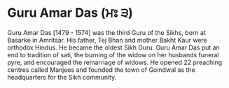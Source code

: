 # Guru Amar Das (ਮਃ ੩)

Guru Amar Das [1479 - 1574] was the third Guru of the Sikhs, born at Basarke in Amritsar. His father, Tej Bhan and mother Bakht Kaur were orthodox Hindus. He became the oldest Sikh Guru. Guru Amar Das put an end to tradition of sati, the burning of the widow on her husbands funeral pyre, and encouraged the remarriage of widows. He opened 22 preaching centres called Manjees and founded the town of Goindwal as the headquarters for the Sikh community.
